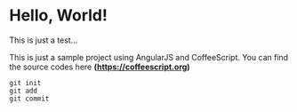 # Hello, World!
This is just a test...

This is just a sample project using AngularJS and CoffeeScript.
You can find the source codes here **(https://coffeescript.org)**

```
git init
git add
git commit
```
